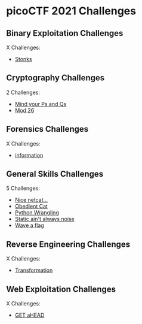 # picoCTF 2021 Challenges

## Binary Exploitation Challenges

X Challenges:
- [Stonks](Binary_Exploitation/Stonks.md)

## Cryptography Challenges

2 Challenges:
- [Mind your Ps and Qs](Cryptography/Mind_your_Ps_and_Qs.md)
- [Mod 26](Cryptography/Mod_26.md)

## Forensics Challenges

X Challenges: 
- [information](Forensics/information.md)

## General Skills Challenges

5 Challenges: 
- [Nice netcat...](General_Skills/Nice_netcat.md)
- [Obedient Cat](General_Skills/Obedient_Cat.md)
- [Python Wrangling](General_Skills/Python_Wrangling.md)
- [Static ain't always noise](General_Skills/Static_aint_always_noise.md)
- [Wave a flag](General_Skills/Wave_a_flag.md)

## Reverse Engineering Challenges

X Challenges:
- [Transformation](Reverse_Engineering/Transformation.md)

## Web Exploitation Challenges

X Challenges:
- [GET aHEAD](Web_Exploitation/GET_aHEAD.md)

